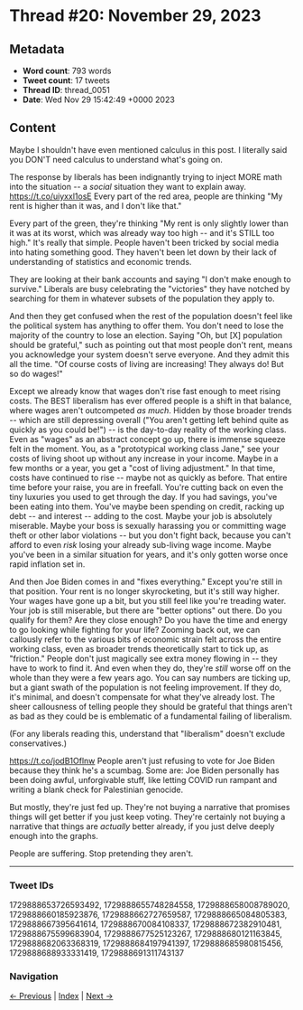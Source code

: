 # Thread #20: November 29, 2023

## Metadata
- **Word count**: 793 words
- **Tweet count**: 17 tweets
- **Thread ID**: thread_0051
- **Date**: Wed Nov 29 15:42:49 +0000 2023

## Content

Maybe I shouldn't have even mentioned calculus in this post. I literally said you DON'T need calculus to understand what's going on.

The response by liberals has been indignantly trying to inject MORE math into the situation -- a *social* situation they want to explain away. https://t.co/uiyxxl1osE Every part of the red area, people are thinking "My rent is higher than it was, and I don't like that."

Every part of the green, they're thinking "My rent is only slightly lower than it was at its worst, which was already way too high -- and it's STILL too high." It's really that simple. People haven't been tricked by social media into hating something good. They haven't been let down by their lack of understanding of statistics and economic trends.

They are looking at their bank accounts and saying "I don't make enough to survive." Liberals are busy celebrating the "victories" they have notched by searching for them in whatever subsets of the population they apply to.

And then they get confused when the rest of the population doesn't feel like the political system has anything to offer them. You don't need to lose the majority of the country to lose an election. Saying "Oh, but [X] population should be grateful," such as pointing out that most people don't rent, means you acknowledge your system doesn't serve everyone. And they admit this all the time. "Of course costs of living are increasing! They always do! But so do wages!"

Except we already know that wages don't rise fast enough to meet rising costs. The BEST liberalism has ever offered people is a shift in that balance, where wages aren't outcompeted *as much*. Hidden by those broader trends -- which are still depressing overall ("You aren't getting left behind quite as quickly as you could be!") -- is the day-to-day reality of the working class. Even as "wages" as an abstract concept go up, there is immense squeeze felt in the moment. You, as a "prototypical working class Jane," see your costs of living shoot up without any increase in your income. Maybe in a few months or a year, you get a "cost of living adjustment." In that time, costs have continued to rise -- maybe not as quickly as before. That entire time before your raise, you are in freefall. You're cutting back on even the tiny luxuries you used to get through the day. If you had savings, you've been eating into them. You've maybe been spending on credit, racking up debt -- and interest -- adding to the cost. Maybe your job is absolutely miserable. Maybe your boss is sexually harassing you or committing wage theft or other labor violations -- but you don't fight back, because you can't afford to even *risk* losing your already sub-living wage income. Maybe you've been in a similar situation for years, and it's only gotten worse once rapid inflation set in.

And then Joe Biden comes in and "fixes everything." Except you're still in that position. Your rent is no longer skyrocketing, but it's still way higher. Your wages have gone up a bit, but you still feel like you're treading water. Your job is still miserable, but there are "better options" out there. Do you qualify for them? Are they close enough? Do you have the time and energy to go looking while fighting for your life? Zooming back out, we can callously refer to the various bits of economic strain felt across the entire working class, even as broader trends theoretically start to tick up, as "friction." People don't just magically see extra money flowing in -- they have to work to find it. And even when they do, they're *still* worse off on the whole than they were a few years ago. You can say numbers are ticking up, but a giant swath of the population is not feeling improvement. If they do, it's minimal, and doesn't compensate for what they've already lost. The sheer callousness of telling people they should be grateful that things aren't as bad as they could be is emblematic of a fundamental failing of liberalism.

(For any liberals reading this, understand that "liberalism" doesn't exclude conservatives.)

https://t.co/jodB1Oflnw People aren't just refusing to vote for Joe Biden because they think he's a scumbag. Some are: Joe Biden personally has been doing awful, unforgivable stuff, like letting COVID run rampant and writing a blank check for Palestinian genocide.

But mostly, they're just fed up. They're not buying a narrative that promises things will get better if you just keep voting. They're certainly not buying a narrative that things are *actually* better already, if you just delve deeply enough into the graphs.

People are suffering. Stop pretending they aren't.

---

### Tweet IDs
1729888653726593492, 1729888655748284558, 1729888658008789020, 1729888660185923876, 1729888662727659587, 1729888665084805383, 1729888667395641614, 1729888670084108337, 1729888672382910481, 1729888675599683904, 1729888677525123267, 1729888680121163845, 1729888682063368319, 1729888684197941397, 1729888685980815456, 1729888688933331419, 1729888691311743137

### Navigation
[← Previous](#019) | [Index](index.md) | [Next →](#021)
